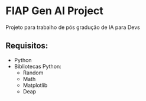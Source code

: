# FIAP Gen AI Project
Projeto para trabalho de pós gradução de IA para Devs

## Requisitos:
- Python
- Bibliotecas Python:
  - Random
  - Math
  - Matplotlib
  - Deap
